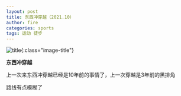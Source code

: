```yaml
---
layout: post
title: 东西冲穿越（2021.10）
author: fire
categories: sports 
tags: 运动 徒步
---
```


![title](https://image.sideproject.cn/titlex/titlex_107.jpg){:class="image-title"}

**东西冲穿越**

上一次来东西冲穿越已经是10年前的事情了，上一次穿越是3年前的黑排角

路线有点模糊了

